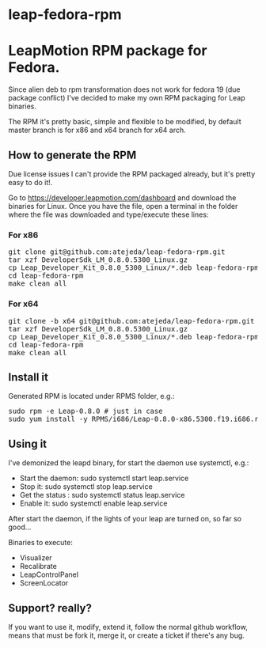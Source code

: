 leap-fedora-rpm
===============

# LeapMotion RPM package for Fedora. #

Since alien deb to rpm transformation does not work for fedora 19 (due package conflict) I've decided to make my own RPM packaging for Leap binaries.

The RPM it's pretty basic, simple and flexible to be modified, by default master branch is for x86 and x64 branch for x64 arch.

## How to generate the RPM ##

Due license issues I can't provide the RPM packaged already, but it's pretty easy to do it!.

Go to https://developer.leapmotion.com/dashboard and download the binaries for Linux.
Once you have the file, open a terminal in the folder where the file was downloaded and type/execute these lines:

### For x86 ###

<pre>
git clone git@github.com:atejeda/leap-fedora-rpm.git
tar xzf DeveloperSdk_LM_0.8.0.5300_Linux.gz
cp Leap_Developer_Kit_0.8.0_5300_Linux/*.deb leap-fedora-rpm/SOURCES/
cd leap-fedora-rpm
make clean all
</pre>

### For x64 ###

<pre>
git clone -b x64 git@github.com:atejeda/leap-fedora-rpm.git
tar xzf DeveloperSdk_LM_0.8.0.5300_Linux.gz
cp Leap_Developer_Kit_0.8.0_5300_Linux/*.deb leap-fedora-rpm/SOURCES/
cd leap-fedora-rpm
make clean all
</pre>

## Install it ##

Generated RPM is located under RPMS folder, e.g.:

<pre>
sudo rpm -e Leap-0.8.0 # just in case
sudo yum install -y RPMS/i686/Leap-0.8.0-x86.5300.f19.i686.rpm
</pre>

## Using it ##

I've demonized the leapd binary, for start the daemon use systemctl, e.g.:

 *   Start the daemon: sudo systemctl start leap.service
 *   Stop it: sudo systemctl stop leap.service
 *   Get the status : sudo systemctl status leap.service
 *   Enable it: sudo systemctl enable leap.service

After start the daemon, if the lights of your leap are turned on, so far so good...

Binaries to execute:

 *   Visualizer
 *   Recalibrate
 *   LeapControlPanel
 *   ScreenLocator

## Support? really? ##

If you want to use it, modify, extend it, follow the normal github workflow, means that must be fork it, merge it, or create a ticket if there's any bug.
